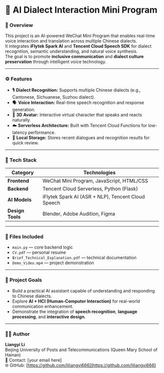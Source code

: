 # 🤖 AI Dialect Interaction Mini Program  

### 🧠 Overview  
This project is an AI-powered WeChat Mini Program that enables real-time voice interaction and translation across multiple Chinese dialects.  
It integrates **iFlytek Spark AI** and **Tencent Cloud Speech SDK** for dialect recognition, semantic understanding, and natural voice synthesis.  
The goal is to promote **inclusive communication** and **dialect culture preservation** through intelligent voice technology.

---

### ⚙️ Features  
- 🎙️ **Dialect Recognition:** Supports multiple Chinese dialects (e.g., Cantonese, Sichuanese, Suzhou dialect).  
- 🗣️ **Voice Interaction:** Real-time speech recognition and response generation.  
- 🧍 **3D Avatar:** Interactive virtual character that speaks and reacts naturally.  
- ☁️ **Serverless Architecture:** Built with Tencent Cloud Functions for low-latency performance.  
- 💾 **Local Storage:** Stores recent dialogues and recognition results for quick review.  

---

### 🧩 Tech Stack  
| Category | Technologies |
|-----------|--------------|
| **Frontend** | WeChat Mini Program, JavaScript, HTML/CSS |
| **Backend** | Tencent Cloud Serverless, Python (Flask) |
| **AI Models** | iFlytek Spark AI (ASR + NLP), Tencent Cloud Speech |
| **Design Tools** | Blender, Adobe Audition, Figma |

---

### 📂 Files Included  
- `main.py` — core backend logic  
- `CV.pdf` — personal resume  
- `Brief_Technical_Explanation.pdf` — technical documentation  
- `Demo_Video.mp4` — project demonstration  

---

### 🎯 Project Goals  
- Build a practical AI assistant capable of understanding and responding to Chinese dialects.  
- Explore **AI + HCI (Human-Computer Interaction)** for real-world communication enhancement.  
- Demonstrate the integration of **speech recognition**, **language processing**, and **interactive design**.  

---

### 👨‍💻 Author  
**Liangyi Li**  
Beijing University of Posts and Telecommunications (Queen Mary School of Hainan)  
📧 Contact: [your email here]  
🌐 GitHub: [https://github.com/liliangyi666](https://github.com/liliangyi666)
